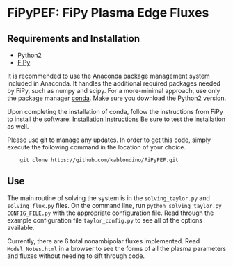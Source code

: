 # FiPyPEF: FiPy Plasma Edge Fluxes

## Requirements and Installation
* Python2
* [FiPy](https://www.ctcms.nist.gov/fipy/ "FiPy Homepage")

It is recommended to use the [Anaconda](https://www.anaconda.com/download/ "Download Anaconda") package management system included in Anaconda.
It handles the additional required packages needed by FiPy, such as numpy and scipy.
For a more-minimal approach, use only the package manager [conda](https://conda.io/miniconda.html "Download Miniconda").
Make sure you download the Python2 version.

Upon completing the installation of conda, follow the instructions from FiPy to install the software:
[Installation Instructions](https://www.ctcms.nist.gov/fipy/INSTALLATION.html "Instructions")
Be sure to test the installation as well.

Please use git to manage any updates.
In order to get this code, simply execute the following command in the location of your choice.
```
	git clone https://github.com/kablondino/FiPyPEF.git
```

## Use
The main routine of solving the system is in the `solving_taylor.py` and `solving_flux.py` files.
On the command line, run `python solving_taylor.py CONFIG_FILE.py` with the appropriate configuration file.
Read through the example configuration file `taylor_config.py` to see all of the options available.

Currently, there are 6 total nonambipolar fluxes implemented.
Read `Model_Notes.html` in a browser to see the forms of all the plasma parameters and fluxes without needing to sift through code.

